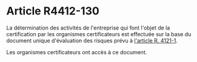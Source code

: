 # Article R4412-130

La détermination des activités de l'entreprise qui font l'objet de la certification par les organismes certificateurs est effectuée sur la base du document unique d'évaluation des risques prévu à [l'article R. 4121-1][1]. 

Les organismes certificateurs ont accès à ce document.

 [1]: /affichCodeArticle.do?cidTexte=LEGITEXT000006072050&idArticle=LEGIARTI000018488248&dateTexte=&categorieLien=cid
